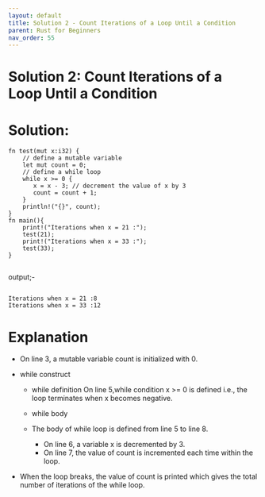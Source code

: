 ```yaml
---
layout: default
title: Solution 2 - Count Iterations of a Loop Until a Condition
parent: Rust for Beginners
nav_order: 55
---
```


# Solution 2: Count Iterations of a Loop Until a Condition


# Solution: 

```
fn test(mut x:i32) {
    // define a mutable variable
    let mut count = 0;
    // define a while loop
    while x >= 0 { 
       x = x - 3; // decrement the value of x by 3
       count = count + 1;
    }
    println!("{}", count);
}
fn main(){
    print!("Iterations when x = 21 :");
    test(21);
    print!("Iterations when x = 33 :");
    test(33);
}


```

output;-

```

Iterations when x = 21 :8
Iterations when x = 33 :12

```

# Explanation 

   - On line 3, a mutable variable count is initialized with 0.

   - while construct

      -  while definition
            On line 5,while condition x >= 0 is defined i.e., the loop terminates when x becomes negative.

      - while body

       - The body of while loop is defined from line 5 to line 8.
         -  On line 6, a variable x is decremented by 3.
         -  On line 7, the value of count is incremented each time within the loop.

   - When the loop breaks, the value of count is printed which gives the total number of iterations of the while loop.

